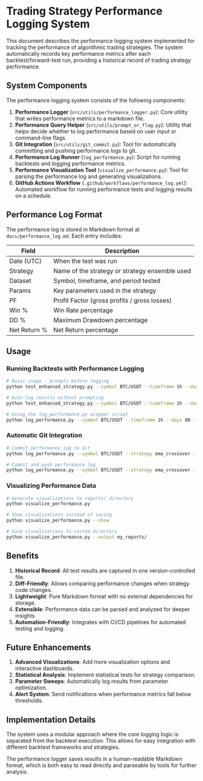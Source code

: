 # Trading Strategy Performance Logging System

This document describes the performance logging system implemented for tracking the performance of algorithmic trading strategies. The system automatically records key performance metrics after each backtest/forward-test run, providing a historical record of trading strategy performance.

## System Components

The performance logging system consists of the following components:

1. **Performance Logger** (`src/utils/performance_logger.py`): Core utility that writes performance metrics to a markdown file.
2. **Performance Query Helper** (`src/utils/prompt_or_flag.py`): Utility that helps decide whether to log performance based on user input or command-line flags.
3. **Git Integration** (`src/utils/git_commit.py`): Tool for automatically committing and pushing performance logs to git.
4. **Performance Log Runner** (`log_performance.py`): Script for running backtests and logging performance metrics.
5. **Performance Visualization Tool** (`visualize_performance.py`): Tool for parsing the performance log and generating visualizations.
6. **GitHub Actions Workflow** (`.github/workflows/performance_log.yml`): Automated workflow for running performance tests and logging results on a schedule.

## Performance Log Format

The performance log is stored in Markdown format at `docs/performance_log.md`. Each entry includes:

| Field | Description |
|-------|-------------|
| Date (UTC) | When the test was run |
| Strategy | Name of the strategy or strategy ensemble used |
| Dataset | Symbol, timeframe, and period tested |
| Params | Key parameters used in the strategy |
| PF | Profit Factor (gross profits / gross losses) |
| Win % | Win Rate percentage |
| DD % | Maximum Drawdown percentage |
| Net Return % | Net Return percentage |

## Usage

### Running Backtests with Performance Logging

```bash
# Basic usage - prompts before logging
python test_enhanced_strategy.py --symbol BTC/USDT --timeframe 1h --days 90

# Auto-log results without prompting
python test_enhanced_strategy.py --symbol BTC/USDT --timeframe 1h --days 90 --log

# Using the log_performance.py wrapper script
python log_performance.py --symbol BTC/USDT --timeframe 1h --days 90 --strategy ema_crossover --log
```

### Automatic Git Integration

```bash
# Commit performance log to Git
python log_performance.py --symbol BTC/USDT --strategy ema_crossover --log --git-commit

# Commit and push performance log
python log_performance.py --symbol BTC/USDT --strategy ema_crossover --log --git-commit --git-push
```

### Visualizing Performance Data

```bash
# Generate visualizations to reports/ directory
python visualize_performance.py

# Show visualizations instead of saving
python visualize_performance.py --show

# Save visualizations to custom directory
python visualize_performance.py --output my_reports/
```

## Benefits

1. **Historical Record**: All test results are captured in one version-controlled file.
2. **Diff-Friendly**: Allows comparing performance changes when strategy code changes.
3. **Lightweight**: Pure Markdown format with no external dependencies for storage.
4. **Extensible**: Performance data can be parsed and analyzed for deeper insights.
5. **Automation-Friendly**: Integrates with CI/CD pipelines for automated testing and logging.

## Future Enhancements

1. **Advanced Visualizations**: Add more visualization options and interactive dashboards.
2. **Statistical Analysis**: Implement statistical tests for strategy comparison.
3. **Parameter Sweeps**: Automatically log results from parameter optimization.
4. **Alert System**: Send notifications when performance metrics fall below thresholds.

## Implementation Details

The system uses a modular approach where the core logging logic is separated from the backtest execution. This allows for easy integration with different backtest frameworks and strategies.

The performance logger saves results in a human-readable Markdown format, which is both easy to read directly and parseable by tools for further analysis. 